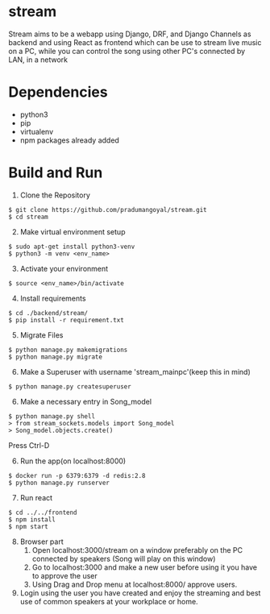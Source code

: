 # stream

Stream aims to be a webapp using Django, DRF, and Django Channels as backend and using React as frontend which can be use to stream live music on a PC, while you can control the song using other PC's connected by LAN, in a network

# Dependencies

* python3
* pip
* virtualenv
* npm packages already added

# Build and Run

1. Clone the Repository
```shell
$ git clone https://github.com/pradumangoyal/stream.git
$ cd stream
```
2. Make virtual environment setup
```shell
$ sudo apt-get install python3-venv
$ python3 -m venv <env_name>
```
3. Activate your environment
```shell
$ source <env_name>/bin/activate
```
4. Install requirements
```shell
$ cd ./backend/stream/
$ pip install -r requirement.txt
```
5. Migrate Files
```shell
$ python manage.py makemigrations
$ python manage.py migrate
```
6. Make a Superuser with username 'stream_mainpc'(keep this in mind)
```shell
$ python manage.py createsuperuser
```
6. Make a necessary entry in Song_model
```shell
$ python manage.py shell
> from stream_sockets.models import Song_model
> Song_model.objects.create()
```
Press Ctrl-D

6. Run the app(on localhost:8000)
```shell
$ docker run -p 6379:6379 -d redis:2.8
$ python manage.py runserver
```
7. Run react
```shell
$ cd ../../frontend
$ npm install
$ npm start
```
8. Browser part
    1. Open localhost:3000/stream on a window preferably on the PC connected by speakers (Song will play on this window)
    2. Go to localhost:3000 and make a new user before using it you have to approve the user
    3. Using Drag and Drop menu at localhost:8000/ approve users.
 3. Login using the user you have created and enjoy the streaming and best use of common speakers at your workplace or home.
